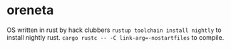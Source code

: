 # oreneta
OS written in rust by hack clubbers
`rustup toolchain install nightly` to install nightly rust.
`cargo rustc -- -C link-arg=-nostartfiles` to compile.